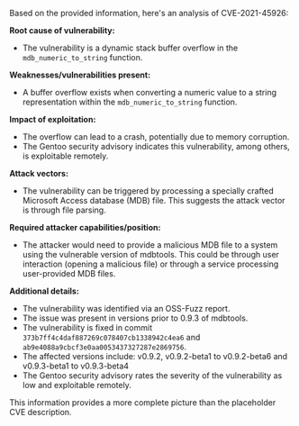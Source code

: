 Based on the provided information, here's an analysis of CVE-2021-45926:

**Root cause of vulnerability:**
- The vulnerability is a dynamic stack buffer overflow in the `mdb_numeric_to_string` function.

**Weaknesses/vulnerabilities present:**
- A buffer overflow exists when converting a numeric value to a string representation within the `mdb_numeric_to_string` function.

**Impact of exploitation:**
- The overflow can lead to a crash, potentially due to memory corruption.
- The Gentoo security advisory indicates this vulnerability, among others, is exploitable remotely.

**Attack vectors:**
- The vulnerability can be triggered by processing a specially crafted Microsoft Access database (MDB) file. This suggests the attack vector is through file parsing.

**Required attacker capabilities/position:**
- The attacker would need to provide a malicious MDB file to a system using the vulnerable version of mdbtools. This could be through user interaction (opening a malicious file) or through a service processing user-provided MDB files.

**Additional details:**
- The vulnerability was identified via an OSS-Fuzz report.
- The issue was present in versions prior to 0.9.3 of mdbtools.
- The vulnerability is fixed in commit `373b7ff4c4daf887269c078407cb1338942c4ea6` and `ab9e4088a9cbcf3e0aa0053437327287e2869756`.
- The affected versions include: v0.9.2, v0.9.2-beta1 to v0.9.2-beta6 and v0.9.3-beta1 to v0.9.3-beta4
- The Gentoo security advisory rates the severity of the vulnerability as low and exploitable remotely.

This information provides a more complete picture than the placeholder CVE description.